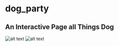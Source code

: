 # dog_party
## An Interactive Page all Things Dog

![alt text](https://user-images.githubusercontent.com/53594458/66277432-1f525400-e88e-11e9-814b-7fcf110222d2.png "Top of Page")
![alt text](https://user-images.githubusercontent.com/53594458/66277458-7526fc00-e88e-11e9-9297-7a0232e688c3.png "Bottom of Page")
